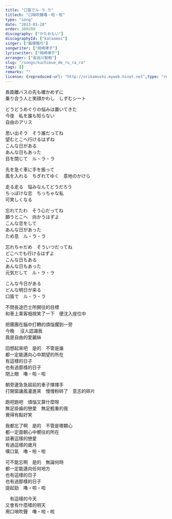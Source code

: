 ```yaml
---
title: "口笛でル·ラ·ラ"
titlech: "口哨吹聲嚕・啦・啦"
type: "song"
date: "2013-03-28"
order: 300208
discography: ["かたおもい"]
discographyId: ["kataomoi"]
singer: ["飯塚雅弓"]
songwriter: ["岡崎律子"]
lyricwriter: ["岡崎律子"]
arranger: ["長谷川智樹"]
slug: "/songs/kuchibue_de_ru_ra_ra"
tags: []
remarks: ""
license: {reproduced-url: "http://orikamushi.myweb.hinet.net",type: "reproduced",author: "Orika",reproduced-website: "織歌蟲"}
---
```


長距離バスの先も確かめずに   
乗り合う人と笑顔かわし　しずむシート   
  
どうどうめぐりの悩みは置いてきた   
今夜　私を誰も知らない   
自由のアリス   
  
思い出そう　そう誰だってね   
望むとこへ行けるはずね   
こんな日がある   
あんな日もあった   
目を閉じて　ル・ラ・ラ   
  
先を急ぐ車に手を振って   
風を入れる　ちぎれてゆく　意地のかけら   
  
走る走る　悩みなんてどうだろう   
ちっぽけな恋　ちっちゃな私   
可笑しくなる   
  
忘れてたわ　そう心だってね   
願うとこへ　向かうはずよ   
こんな恋をして   
あんな日があった   
ため息　ル・ラ・ラ   
  
忘れちゃだめ　そういつだってね   
どこへでも行けるはずよ   
こんな日もある   
あんな日もあった   
元気だして　ル・ラ・ラ   
  
こんな今日がある   
どんな明日が来る   
口笛で　ル・ラ・ラ  
  
  

<!-- 翻译 -->

不問長途巴士所開往的目標  
和車上乘客相視笑了一下　便沈入座位中  
  
把團團在腦中打轉的煩惱擱到一旁  
今晚 　沒人認識我  
我是自由的愛麗絲  
  
回想起來吧　是的　不管是誰  
都一定能邁向心中期望的所在  
有這樣的日子  
也有過那樣的日子  
閉上眼　嚕・啦・啦  
  
朝旁邊急急超前的車子揮揮手  
打開窗讓風灌進來　慢慢粉碎了　意志的碎片  
  
跑吧跑吧　煩惱又算什麼呀  
無足掛齒的戀愛　無足輕重的我  
覺得有點好笑  
  
我都忘了啊　是的　不管是哪顆心  
都一定面朝心中嚮往的所在  
談著這樣的戀愛  
有過這樣的歲月  
嘆口氣　嚕・啦・啦  
  
可不能忘啊　是的　無論何時  
都一定能邁向任何地方  
也有這樣的日子  
也有過那樣的日子  
提起勁　嚕・啦・啦  
  
　有這樣的今天  
又會有什麼樣的明天  
用口哨吹聲　嚕・啦・啦
